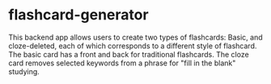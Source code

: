 # flashcard-generator

This backend app allows users to create two types of flashcards: Basic, and cloze-deleted, each of which corresponds to a different style of flashcard. The basic card has a front and back for traditional flashcards. The cloze card removes selected keywords from a phrase for "fill in the blank" studying.
